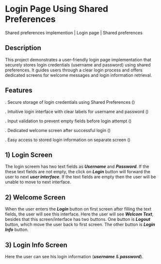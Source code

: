 
# Login Page Using Shared Preferences

Shared preferences implemention | Login page | Shared preferences 


## Description
This project demonstrates a user-friendly login page implementation that securely stores login credentials (username and password) using shared preferences. It guides users through a clear login process and offers dedicated screens for welcome messages and login information retrieval.


## Features
. Secure storage of login credentials using Shared Preferences ()

. Intuitive login interface with clear labels for username and password ()

. Input validation to prevent empty fields before login attempt (️)

. Dedicated welcome screen after successful login ()

. Easy access to stored login information on separate screen ()



## 1) Login Screen
The login screem has two text fields as ***Username*** and ***Password***. If the these text fields are not empty, the click on ***Login*** button will forward the user to next ___user interface___. If the text fields are empty then the user will be unable to move to next interface. 


## 2) Welcome Screen
When the user enters the ***Login*** button on first screen after filling the text fields, the user will see this interface. Here the user will see ***Welcom Text***, besides  that this screen/interface has two buttons. One button is ***Logout*** button, which move the user back to first screen. The other button is ***Login Info*** button.



## 3) Login Info Screen
Here the user can see his login information (___username___ & ___password___).

